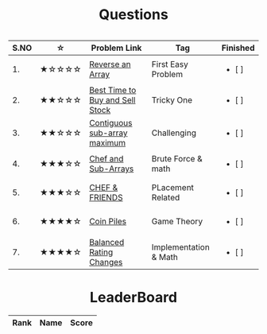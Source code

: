 <table>
<tr align="left">  
<h1 align = "center">Questions</h1>

| S.NO | ☆   | Problem Link   | Tag    | Finished    |
|--------| --- | ----------------------------- | ------------------------- | ------------------------- |
| 1. | ★☆☆☆☆ | [Reverse an Array](https://www.codechef.com/problems/DBIT01)                 |First Easy Problem| <ul> <li> [ ] </li> </ul> |
|  2.| ★★☆☆☆ | [Best Time to Buy and Sell Stock](https://leetcode.com/problems/best-time-to-buy-and-sell-stock/)               |Tricky One| <ul> <li> [ ] </li> </ul> |
|  3.| ★★☆☆☆ | [Contiguous sub-array maximum](https://www.codechef.com/problems/ARRCONTG)   |Challenging| <ul> <li> [ ] </li> </ul> |
|  4.| ★★★☆☆ | [Chef and Sub-Arrays](https://www.codechef.com/problems/CHEFARRP/)           |Brute Force & math| <ul> <li> [ ] </li> </ul> |
|  5.| ★★★☆☆ | [CHEF & FRIENDS](https://www.codechef.com/problems/FRUITS)                   |PLacement Related| <ul> <li> [ ] </li> </ul> |
|  6.| ★★★★☆ | [Coin Piles](https://cses.fi/problemset/task/1754)                           |Game Theory| <ul> <li> [ ] </li> </ul> |
|  7.| ★★★★☆ | [Balanced Rating Changes](https://codeforces.com/problemset/problem/1237/A)  |Implementation &  Math| <ul> <li> [ ] </li> </ul> |

</tr>

<h1 align = "center">LeaderBoard</h1>

| Rank |   Name   | Score|
|------| -------- | ---- |


</tr>
<table>
